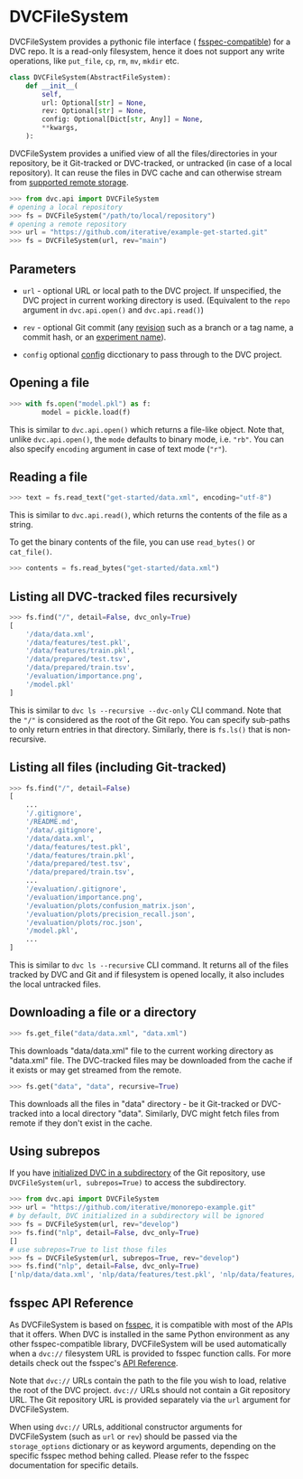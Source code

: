 # DVCFileSystem

DVCFileSystem provides a pythonic file interface (
[fsspec-compatible](https://filesystem-spec.readthedocs.io/)) for a DVC repo. It
is a read-only filesystem, hence it does not support any write operations, like
`put_file`, `cp`, `rm`, `mv`, `mkdir` etc.

```py
class DVCFileSystem(AbstractFileSystem):
    def __init__(
        self,
        url: Optional[str] = None,
        rev: Optional[str] = None,
        config: Optional[Dict[str, Any]] = None,
        **kwargs,
    ):
```

DVCFileSystem provides a unified view of all the files/directories in your
repository, be it Git-tracked or DVC-tracked, or untracked (in case of a local
repository). It can reuse the files in DVC <abbr>cache</abbr> and can otherwise
stream from [supported remote storage].

[supported remote storage]:
  /doc/user-guide/data-management/remote-storage#supported-storage-types

```py
>>> from dvc.api import DVCFileSystem
# opening a local repository
>>> fs = DVCFileSystem("/path/to/local/repository")
# opening a remote repository
>>> url = "https://github.com/iterative/example-get-started.git"
>>> fs = DVCFileSystem(url, rev="main")
```

## Parameters

- `url` - optional URL or local path to the DVC project. If unspecified, the DVC
  project in current working directory is used. (Equivalent to the `repo`
  argument in `dvc.api.open()` and `dvc.api.read()`)

- `rev` - optional Git commit (any
  [revision](https://git-scm.com/docs/revisions) such as a branch or a tag name,
  a commit hash, or an [experiment name]).

- `config` optional [config] dicctionary to pass through to the DVC project.

[experiment name]: /doc/command-reference/exp/run#-n
[config]: /doc/command-reference/config

## Opening a file

```py
>>> with fs.open("model.pkl") as f:
        model = pickle.load(f)
```

This is similar to `dvc.api.open()` which returns a file-like object. Note that,
unlike `dvc.api.open()`, the `mode` defaults to binary mode, i.e. `"rb"`. You
can also specify `encoding` argument in case of text mode (`"r"`).

## Reading a file

```py
>>> text = fs.read_text("get-started/data.xml", encoding="utf-8")
```

This is similar to `dvc.api.read()`, which returns the contents of the file as a
string.

To get the binary contents of the file, you can use `read_bytes()` or
`cat_file()`.

```py
>>> contents = fs.read_bytes("get-started/data.xml")
```

## Listing all DVC-tracked files recursively

```py
>>> fs.find("/", detail=False, dvc_only=True)
[
    '/data/data.xml',
    '/data/features/test.pkl',
    '/data/features/train.pkl',
    '/data/prepared/test.tsv',
    '/data/prepared/train.tsv',
    '/evaluation/importance.png',
    '/model.pkl'
]
```

This is similar to `dvc ls --recursive --dvc-only` CLI command. Note that the
`"/"` is considered as the root of the Git repo. You can specify sub-paths to
only return entries in that directory. Similarly, there is `fs.ls()` that is
non-recursive.

## Listing all files (including Git-tracked)

```py
>>> fs.find("/", detail=False)
[
    ...
    '/.gitignore',
    '/README.md',
    '/data/.gitignore',
    '/data/data.xml',
    '/data/features/test.pkl',
    '/data/features/train.pkl',
    '/data/prepared/test.tsv',
    '/data/prepared/train.tsv',
    ...
    '/evaluation/.gitignore',
    '/evaluation/importance.png',
    '/evaluation/plots/confusion_matrix.json',
    '/evaluation/plots/precision_recall.json',
    '/evaluation/plots/roc.json',
    '/model.pkl',
    ...
]
```

This is similar to `dvc ls --recursive` CLI command. It returns all of the files
tracked by DVC and Git and if filesystem is opened locally, it also includes the
local untracked files.

## Downloading a file or a directory

```py
>>> fs.get_file("data/data.xml", "data.xml")
```

This downloads "data/data.xml" file to the current working directory as
"data.xml" file. The DVC-tracked files may be downloaded from the cache if it
exists or may get streamed from the remote.

```py
>>> fs.get("data", "data", recursive=True)
```

This downloads all the files in "data" directory - be it Git-tracked or
DVC-tracked into a local directory "data". Similarly, DVC might fetch files from
remote if they don't exist in the cache.

## Using subrepos

If you have
[initialized DVC in a subdirectory](https://dvc.org/doc/command-reference/init#initializing-dvc-in-subdirectories)
of the Git repository, use `DVCFileSystem(url, subrepos=True)` to access the
subdirectory.

```py
>>> from dvc.api import DVCFileSystem
>>> url = "https://github.com/iterative/monorepo-example.git"
# by default, DVC initialized in a subdirectory will be ignored
>>> fs = DVCFileSystem(url, rev="develop")
>>> fs.find("nlp", detail=False, dvc_only=True)
[]
# use subrepos=True to list those files
>>> fs = DVCFileSystem(url, subrepos=True, rev="develop")
>>> fs.find("nlp", detail=False, dvc_only=True)
['nlp/data/data.xml', 'nlp/data/features/test.pkl', 'nlp/data/features/train.pkl', 'nlp/data/prepared/test.tsv', 'nlp/data/prepared/train.tsv', 'nlp/eval/importance.png', 'nlp/model.pkl']
```

## fsspec API Reference

As DVCFileSystem is based on [fsspec](https://filesystem-spec.readthedocs.io/),
it is compatible with most of the APIs that it offers. When DVC is installed in
the same Python environment as any other fsspec-compatible library,
DVCFileSystem will be used automatically when a `dvc://` filesystem URL is
provided to fsspec function calls. For more details check out the fsspec's
[API Reference](https://filesystem-spec.readthedocs.io/en/latest/api.html#fsspec.spec.AbstractFileSystem).

<admon type="tip">

Note that `dvc://` URLs contain the path to the file you wish to load, relative
the root of the DVC project. `dvc://` URLs should not contain a Git repository
URL. The Git repository URL is provided separately via the `url` argument for
DVCFileSystem.

When using `dvc://` URLs, additional constructor arguments for DVCFileSystem
(such as `url` or `rev`) should be passed via the `storage_options` dictionary
or as keyword arguments, depending on the specific fsspec method behing called.
Please refer to the fsspec documentation for specific details.

</admon>
